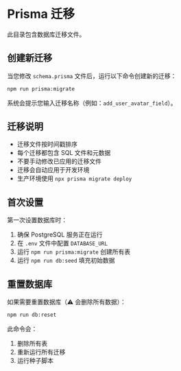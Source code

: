 # Prisma 迁移

此目录包含数据库迁移文件。

## 创建新迁移

当您修改 `schema.prisma` 文件后，运行以下命令创建新的迁移：

```bash
npm run prisma:migrate
```

系统会提示您输入迁移名称（例如：`add_user_avatar_field`）。

## 迁移说明

- 迁移文件按时间戳排序
- 每个迁移都包含 SQL 文件和元数据
- 不要手动修改已应用的迁移文件
- 迁移会自动应用于开发环境
- 生产环境使用 `npx prisma migrate deploy`

## 首次设置

第一次设置数据库时：

1. 确保 PostgreSQL 服务正在运行
2. 在 `.env` 文件中配置 `DATABASE_URL`
3. 运行 `npm run prisma:migrate` 创建所有表
4. 运行 `npm run db:seed` 填充初始数据

## 重置数据库

如果需要重置数据库（⚠️ 会删除所有数据）：

```bash
npm run db:reset
```

此命令会：
1. 删除所有表
2. 重新运行所有迁移
3. 运行种子脚本
